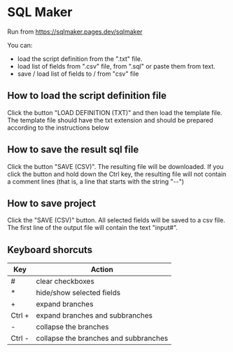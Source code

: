 # SQL Maker

Run from https://sqlmaker.pages.dev/sqlmaker

You can:
- load the script definition from the ".txt" file.
- load list of fields from ".csv" file, from ".sql"  or paste them from text.
- save / load list of fields to / from "csv" file

## How to load the script definition file

Click the button "LOAD DEFINITION (TXT)" and then load the template file. 
The template file should have the txt extension and should be prepared according to the instructions below

## How to save the result sql file

Click the button "SAVE (CSV)". The resulting file will be downloaded. 
If you click the button and hold down the Ctrl key, the resulting file will not contain a comment lines (that is, a line that starts with the string "--")

## How to save project

Click the "SAVE (CSV)" button. All selected fields will be saved to a csv file. The first line of the output file will contain the text "input#".

## Keyboard shorcuts

| Key | Action                    |
|-----|---------------------------|
|  \#  | clear checkboxes          |
|  \*  | hide/show selected fields |
|  \+  | expand branches           |
|  Ctrl \+  | expand branches and subbranches    |
|  \-  | collapse the branches     |
|  Ctrl \-  | collapse the branches  and subbranches   |
